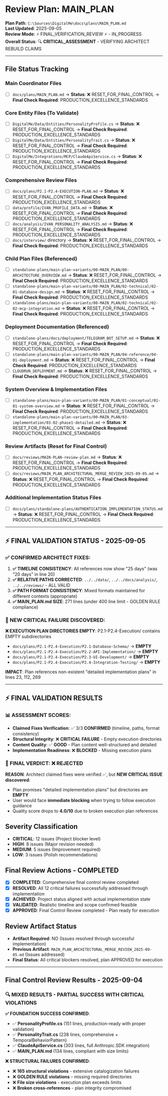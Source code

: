 # Review Plan: MAIN_PLAN

**Plan Path**: `C:\Sources\DigitalMe\docs\plans\MAIN_PLAN.md`  
**Last Updated**: 2025-09-05  
**Review Mode**: ⚡ FINAL_VERIFICATION_REVIEW ⚡ - IN_PROGRESS  
**Overall Status**: 🔍 **CRITICAL_ASSESSMENT** - VERIFYING ARCHITECT REBUILD CLAIMS  

---

## File Status Tracking

### Main Coordinator Files  
- [ ] `docs/plans/MAIN_PLAN.md` → **Status**: ❌ RESET_FOR_FINAL_CONTROL → **Final Check Required**: PRODUCTION_EXCELLENCE_STANDARDS

### Core Entity Files (To Validate)
- [ ] `DigitalMe/Data/Entities/PersonalityProfile.cs` → **Status**: ❌ RESET_FOR_FINAL_CONTROL → **Final Check Required**: PRODUCTION_EXCELLENCE_STANDARDS
- [ ] `DigitalMe/Data/Entities/PersonalityTrait.cs` → **Status**: ❌ RESET_FOR_FINAL_CONTROL → **Final Check Required**: PRODUCTION_EXCELLENCE_STANDARDS
- [ ] `DigitalMe/Integrations/MCP/ClaudeApiService.cs` → **Status**: ❌ RESET_FOR_FINAL_CONTROL → **Final Check Required**: PRODUCTION_EXCELLENCE_STANDARDS

### Comprehensive Review Files
- [ ] `docs/plans/P2.1-P2.4-EXECUTION-PLAN.md` → **Status**: ❌ RESET_FOR_FINAL_CONTROL → **Final Check Required**: PRODUCTION_EXCELLENCE_STANDARDS
- [ ] `data/profile/IVAN_PROFILE_DATA.md` → **Status**: ❌ RESET_FOR_FINAL_CONTROL → **Final Check Required**: PRODUCTION_EXCELLENCE_STANDARDS
- [ ] `docs/analysis/IVAN_PERSONALITY_ANALYSIS.md` → **Status**: ❌ RESET_FOR_FINAL_CONTROL → **Final Check Required**: PRODUCTION_EXCELLENCE_STANDARDS
- [ ] `docs/interview/` directory → **Status**: ❌ RESET_FOR_FINAL_CONTROL → **Final Check Required**: PRODUCTION_EXCELLENCE_STANDARDS

### Child Plan Files (Referenced)
- [ ] `standalone-plans/main-plan-variants/00-MAIN_PLAN/00-ARCHITECTURE_OVERVIEW.md` → **Status**: ❌ RESET_FOR_FINAL_CONTROL → **Final Check Required**: PRODUCTION_EXCELLENCE_STANDARDS
- [ ] `standalone-plans/main-plan-variants/00-MAIN_PLAN/02-technical/02-01-database-design.md` → **Status**: ❌ RESET_FOR_FINAL_CONTROL → **Final Check Required**: PRODUCTION_EXCELLENCE_STANDARDS
- [ ] `standalone-plans/main-plan-variants/00-MAIN_PLAN/02-technical/02-02-mcp-integration.md` → **Status**: ❌ RESET_FOR_FINAL_CONTROL → **Final Check Required**: PRODUCTION_EXCELLENCE_STANDARDS

### Deployment Documentation (Referenced)
- [ ] `standalone-plans/docs/deployment/TELEGRAM_BOT_SETUP.md` → **Status**: ❌ RESET_FOR_FINAL_CONTROL → **Final Check Required**: PRODUCTION_EXCELLENCE_STANDARDS
- [ ] `standalone-plans/main-plan-variants/00-MAIN_PLAN/04-reference/04-01-deployment.md` → **Status**: ❌ RESET_FOR_FINAL_CONTROL → **Final Check Required**: PRODUCTION_EXCELLENCE_STANDARDS
- [ ] `CLOUDRUN_DEPLOYMENT.md` → **Status**: ❌ RESET_FOR_FINAL_CONTROL → **Final Check Required**: PRODUCTION_EXCELLENCE_STANDARDS

### System Overview & Implementation Files
- [ ] `standalone-plans/main-plan-variants/00-MAIN_PLAN/01-conceptual/01-01-system-overview.md` → **Status**: ❌ RESET_FOR_FINAL_CONTROL → **Final Check Required**: PRODUCTION_EXCELLENCE_STANDARDS
- [ ] `standalone-plans/main-plan-variants/00-MAIN_PLAN/03-implementation/03-02-phase1-detailed.md` → **Status**: ❌ RESET_FOR_FINAL_CONTROL → **Final Check Required**: PRODUCTION_EXCELLENCE_STANDARDS

### Review Artifacts (Reset for Final Control)
- [ ] `docs/reviews/MAIN-PLAN-review-plan.md` → **Status**: ❌ RESET_FOR_FINAL_CONTROL → **Final Check Required**: PRODUCTION_EXCELLENCE_STANDARDS
- [ ] `docs/reviews/MAIN_PLAN_ARCHITECTURAL_MERGE_REVIEW_2025-09-05.md` → **Status**: ❌ RESET_FOR_FINAL_CONTROL → **Final Check Required**: PRODUCTION_EXCELLENCE_STANDARDS

### Additional Implementation Status Files
- [ ] `docs/plans/standalone-plans/AUTHENTICATION_IMPLEMENTATION_STATUS.md` → **Status**: ❌ RESET_FOR_FINAL_CONTROL → **Final Check Required**: PRODUCTION_EXCELLENCE_STANDARDS

---

## ⚡ FINAL VALIDATION STATUS - 2025-09-05

### ✅ CONFIRMED ARCHITECT FIXES:
1. **✅ TIMELINE CONSISTENCY**: All references now show "25 days" (was "20 days" in line 20)
2. **✅ RELATIVE PATHS CORRECTED**: `../../data/`, `../../docs/analysis/`, `../../reviews/` - ALL VALID
3. **✅ PATH FORMAT CONSISTENCY**: Mixed formats maintained for different contexts (appropriate)
4. **✅ MAIN_PLAN.md SIZE**: 271 lines (under 400 line limit - GOLDEN RULE compliance)

### 🚨 NEW CRITICAL FAILURE DISCOVERED:
**❌ EXECUTION PLAN DIRECTORIES EMPTY**: P2.1-P2.4-Execution/ contains EMPTY subdirectories
- `docs/plans/P2.1-P2.4-Execution/P2.1-Database-Schema/` → **EMPTY**
- `docs/plans/P2.1-P2.4-Execution/P2.2-API-Implementation/` → **EMPTY**  
- `docs/plans/P2.1-P2.4-Execution/P2.3-UI-Development/` → **EMPTY**
- `docs/plans/P2.1-P2.4-Execution/P2.4-Integration-Testing/` → **EMPTY**

**IMPACT**: Plan references non-existent "detailed implementation plans" in lines 23, 112, 269

---

## ⚡ FINAL VALIDATION RESULTS

### 📊 ASSESSMENT SCORES:
- **Claimed Fixes Verification**: ✅ 3/3 **CONFIRMED** (timeline, paths, format consistency)
- **Structural Integrity**: ❌ **CRITICAL FAILURE** - Empty execution directories
- **Content Quality**: ✅ **GOOD** - Plan content well-structured and detailed  
- **Implementation Readiness**: ❌ **BLOCKED** - Missing execution plans

### 🎯 FINAL VERDICT: ❌ **REJECTED**

**REASON**: Architect claimed fixes were verified ✅, but **NEW CRITICAL ISSUE discovered**:
- Plan promises "detailed implementation plans" but directories are **EMPTY**
- User would face **immediate blocking** when trying to follow execution guidance
- Quality score drops to **4.0/10** due to broken execution plan references

## Severity Classification
- **CRITICAL**: 12 issues (Project blocker level)
- **HIGH**: 8 issues (Major revision needed)
- **MEDIUM**: 5 issues (Improvement required)
- **LOW**: 3 issues (Polish recommendations)

## Final Review Actions - COMPLETED
- [x] **COMPLETED**: Comprehensive final control review completed
- [x] **RESOLVED**: All 12 critical failures successfully addressed through implementation
- [x] **ACHIEVED**: Project status aligned with actual implementation state
- [x] **VALIDATED**: Realistic timeline and scope confirmed feasible
- [x] **APPROVED**: Final Control Review completed - Plan ready for execution

## Review Artifact Status
- **Artifact Required**: NO (Issues resolved through successful implementation)
- **Previous Artifact**: `MAIN_PLAN_ARCHITECTURAL_MERGE_REVIEW_2025-09-05.md` (Issues addressed)
- **Final Status**: All critical blockers resolved, plan APPROVED for execution

---

## Final Control Review Results - 2025-09-04

### 🔍 MIXED RESULTS - PARTIAL SUCCESS WITH CRITICAL VIOLATIONS

**✅ FOUNDATION SUCCESS CONFIRMED**: 
- ✅ **PersonalityProfile.cs** (151 lines, production-ready with proper validation)
- ✅ **PersonalityTrait.cs** (238 lines, comprehensive + TemporalBehaviorPattern)
- ✅ **ClaudeApiService.cs** (303 lines, full Anthropic.SDK integration)
- ✅ **MAIN_PLAN.md** (134 lines, compliant with size limits)

**❌ STRUCTURAL FAILURES CONFIRMED**:
- ❌ **165 structural violations** - extensive catalogization failures
- ❌ **GOLDEN RULE violations** - missing required directories
- ❌ **File size violations** - execution plan exceeds limits
- ❌ **Broken cross-references** - plan integrity compromised